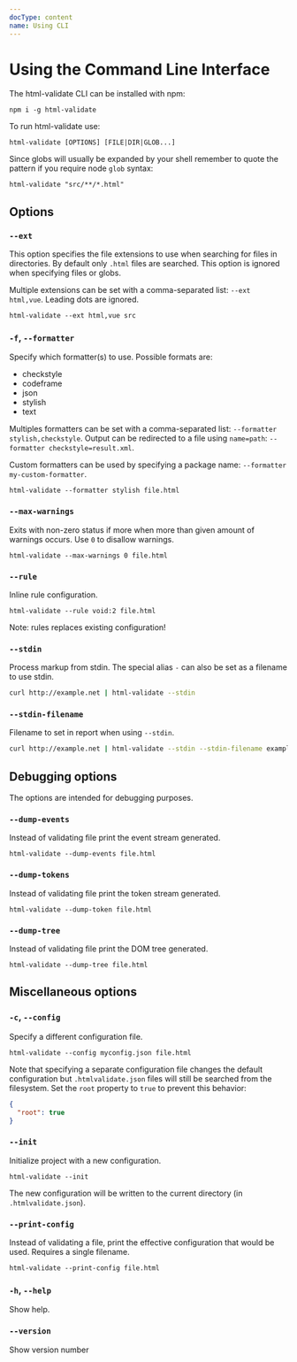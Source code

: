 ```yaml
---
docType: content
name: Using CLI
---
```


# Using the Command Line Interface

The html-validate CLI can be installed with npm:

    npm i -g html-validate

To run html-validate use:

    html-validate [OPTIONS] [FILE|DIR|GLOB...]

Since globs will usually be expanded by your shell remember to quote the pattern if you require node `glob` syntax:

    html-validate "src/**/*.html"

## Options

### `--ext`

This option specifies the file extensions to use when searching for files in directories.
By default only `.html` files are searched.
This option is ignored when specifying files or globs.

Multiple extensions can be set with a comma-separated list: `--ext html,vue`.
Leading dots are ignored.

    html-validate --ext html,vue src

### `-f`, `--formatter`

Specify which formatter(s) to use.
Possible formats are:

- checkstyle
- codeframe
- json
- stylish
- text

Multiples formatters can be set with a comma-separated list: `--formatter stylish,checkstyle`.
Output can be redirected to a file using `name=path`: `--formatter checkstyle=result.xml`.

Custom formatters can be used by specifying a package name: `--formatter my-custom-formatter`.

    html-validate --formatter stylish file.html

### `--max-warnings`

Exits with non-zero status if more when more than given amount of warnings occurs.
Use `0` to disallow warnings.

    html-validate --max-warnings 0 file.html

### `--rule`

Inline rule configuration.

    html-validate --rule void:2 file.html

Note: rules replaces existing configuration!

### `--stdin`

Process markup from stdin.
The special alias `-` can also be set as a filename to use stdin.

```bash
curl http://example.net | html-validate --stdin
```

### `--stdin-filename`

Filename to set in report when using `--stdin`.

```bash
curl http://example.net | html-validate --stdin --stdin-filename example.net
```

## Debugging options

The options are intended for debugging purposes.

### `--dump-events`

Instead of validating file print the event stream generated.

    html-validate --dump-events file.html

### `--dump-tokens`

Instead of validating file print the token stream generated.

    html-validate --dump-token file.html

### `--dump-tree`

Instead of validating file print the DOM tree generated.

    html-validate --dump-tree file.html

## Miscellaneous options

### `-c`, `--config`

Specify a different configuration file.

    html-validate --config myconfig.json file.html

Note that specifying a separate configuration file changes the default
configuration but `.htmlvalidate.json` files will still be searched from the
filesystem. Set the `root` property to `true` to prevent this behavior:

```json
{
  "root": true
}
```

### `--init`

Initialize project with a new configuration.

    html-validate --init

The new configuration will be written to the current directory (in
`.htmlvalidate.json`).

### `--print-config`

Instead of validating a file, print the effective configuration that would be used.
Requires a single filename.

    html-validate --print-config file.html

### `-h`, `--help`

Show help.

### `--version`

Show version number
